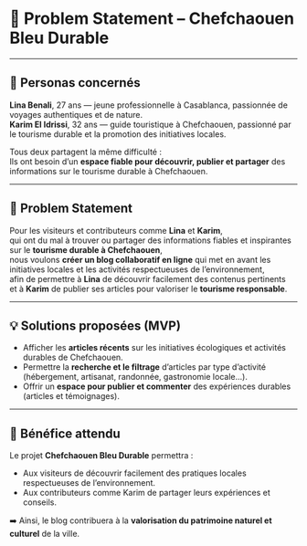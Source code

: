 # 💬 Problem Statement – Chefchaouen Bleu Durable

---

## 👥 Personas concernés

**Lina Benali**, 27 ans — jeune professionnelle à Casablanca, passionnée de voyages authentiques et de nature.  
**Karim El Idrissi**, 32 ans — guide touristique à Chefchaouen, passionné par le tourisme durable et la promotion des initiatives locales.  

Tous deux partagent la même difficulté :  
Ils ont besoin d’un **espace fiable pour découvrir, publier et partager** des informations sur le tourisme durable à Chefchaouen.

---

## 🧩 Problem Statement

Pour les visiteurs et contributeurs comme **Lina** et **Karim**,  
qui ont du mal à trouver ou partager des informations fiables et inspirantes sur le **tourisme durable à Chefchaouen**,  
nous voulons **créer un blog collaboratif en ligne** qui met en avant les initiatives locales et les activités respectueuses de l’environnement,  
afin de permettre à **Lina** de découvrir facilement des contenus pertinents  
et à **Karim** de publier ses articles pour valoriser le **tourisme responsable**.

---

## 💡 Solutions proposées (MVP)

- Afficher les **articles récents** sur les initiatives écologiques et activités durables de Chefchaouen.  
- Permettre la **recherche et le filtrage** d’articles par type d’activité (hébergement, artisanat, randonnée, gastronomie locale…).  
- Offrir un **espace pour publier et commenter** des expériences durables (articles et témoignages).  

---

## 🎯 Bénéfice attendu

Le projet **Chefchaouen Bleu Durable** permettra :  
- Aux visiteurs de découvrir facilement des pratiques locales respectueuses de l’environnement.  
- Aux contributeurs comme Karim de partager leurs expériences et conseils.  

➡️ Ainsi, le blog contribuera à la **valorisation du patrimoine naturel et culturel** de la ville.
